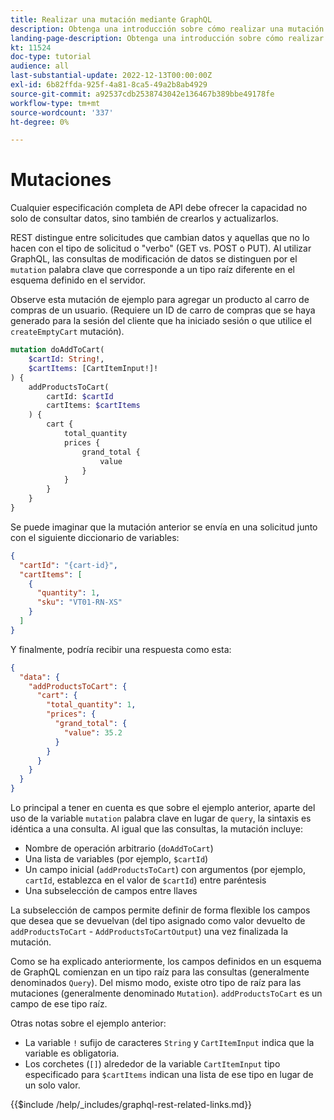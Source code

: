```yaml
---
title: Realizar una mutación mediante GraphQL
description: Obtenga una introducción sobre cómo realizar una mutación con GraphQL en Adobe Commerce y [!DNL Magento Open Source]. Realice la primera mutación utilizando llamadas del POST.
landing-page-description: Obtenga una introducción sobre cómo realizar una mutación con GraphQL en Adobe Commerce y [!DNL Magento Open Source]. Realice la primera mutación utilizando llamadas del POST.
kt: 11524
doc-type: tutorial
audience: all
last-substantial-update: 2022-12-13T00:00:00Z
exl-id: 6b82ffda-925f-4a81-8ca5-49a2b8ab4929
source-git-commit: a92537cdb2538743042e136467b389bbe49178fe
workflow-type: tm+mt
source-wordcount: '337'
ht-degree: 0%

---
```


# Mutaciones

Cualquier especificación completa de API debe ofrecer la capacidad no solo de consultar datos, sino también de crearlos y actualizarlos.

REST distingue entre solicitudes que cambian datos y aquellas que no lo hacen con el tipo de solicitud o &quot;verbo&quot; (GET vs. POST o PUT).
Al utilizar GraphQL, las consultas de modificación de datos se distinguen por el `mutation` palabra clave que corresponde a un tipo raíz diferente en el esquema definido en el servidor.

Observe esta mutación de ejemplo para agregar un producto al carro de compras de un usuario. (Requiere un ID de carro de compras que se haya generado para la sesión del cliente que ha iniciado sesión o que utilice el `createEmptyCart` mutación).

```graphql
mutation doAddToCart(
    $cartId: String!,
    $cartItems: [CartItemInput!]!
) {
    addProductsToCart(
        cartId: $cartId
        cartItems: $cartItems
    ) {
        cart {
            total_quantity
            prices {
                grand_total {
                    value
                }
            }
        }
    }
}
```

Se puede imaginar que la mutación anterior se envía en una solicitud junto con el siguiente diccionario de variables:

```json
{
  "cartId": "{cart-id}",
  "cartItems": [
    {
      "quantity": 1,
      "sku": "VT01-RN-XS"
    }
  ]
}
```

Y finalmente, podría recibir una respuesta como esta:

```json
{
  "data": {
    "addProductsToCart": {
      "cart": {
        "total_quantity": 1,
        "prices": {
          "grand_total": {
            "value": 35.2
          }
        }
      }
    }
  }
}
```

Lo principal a tener en cuenta es que sobre el ejemplo anterior, aparte del uso de la variable `mutation` palabra clave en lugar de `query`, la sintaxis es idéntica a una consulta. Al igual que las consultas, la mutación incluye:

* Nombre de operación arbitrario (`doAddToCart`)
* Una lista de variables (por ejemplo, `$cartId`)
* Un campo inicial (`addProductsToCart`) con argumentos (por ejemplo, `cartId`, establezca en el valor de `$cartId`) entre paréntesis
* Una subselección de campos entre llaves

La subselección de campos permite definir de forma flexible los campos que desea que se devuelvan (del tipo asignado como valor devuelto de `addProductsToCart` - `AddProductsToCartOutput`) una vez finalizada la mutación.

Como se ha explicado anteriormente, los campos definidos en un esquema de GraphQL comienzan en un tipo raíz para las consultas (generalmente denominados `Query`). Del mismo modo, existe otro tipo de raíz para las mutaciones (generalmente denominado `Mutation`). `addProductsToCart` es un campo de ese tipo raíz.

Otras notas sobre el ejemplo anterior:

* La variable `!` sufijo de caracteres `String` y `CartItemInput` indica que la variable es obligatoria.
* Los corchetes (`[]`) alrededor de la variable `CartItemInput` tipo especificado para `$cartItems` indican una lista de ese tipo en lugar de un solo valor.

{{$include /help/_includes/graphql-rest-related-links.md}}
